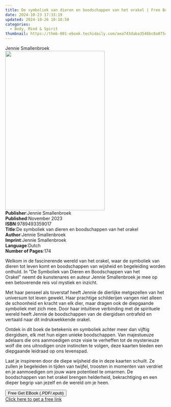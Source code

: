 ```yaml
---
title: De symboliek van dieren en boodschappen van het orakel | Free Book
date: 2024-10-23 17:33:19
updated: 2024-10-26 10:18:50
categories:
  - Body, Mind & Spirit
thumbnail: https://thmb-001-ebook.techidaily.com/aea743daba3548bc8a875433b016491acdecabe177651cb25111c968c3c3a2b2.jpg
---
```

<main id="book-container">
  <div class="flex flex-col">
    <div class="book-brief flex-1 py-6 px-4 sm:p-6 md:py-10 md:px-8">
      <!-- brief-->
      <div class="book-brief-main">Jennie Smallenbroek</div>
    </div>
    <div
      class="book-meta-info flex-1 grid gap-4 col-start-1 col-end-3 row-start-1 sm:mb-6 sm:grid-cols-4 lg:gap-6 lg:col-start-2 lg:row-end-6 lg:row-span-6 lg:mb-0"
    >
      <div
        class="book-meta-info-left place-content-center mt-4 p-4 text-sm leading-6 col-start-2 col-span-2 dark:text-slate-400"
      >
        <img
          class="w-full h-500 object-cover rounded-lg sm:h-255 sm:col-span-2 lg:col-span-full"
          src="https://img-001-ebook.techidaily.com/b8d69a8f30eb247007c101b6840c9c5b91b6d10b83f74d1d76c90c8871e3f729.jpg"
          alt=""
          width="312"
          height="500"
        />
      </div>
      <div
        class="book-meta-info-right mt-2 col-start-1 row-start-2 col-span-3 self-center"
      >
        <!-- meta data  -->
        <div class="flex flex-col px-4 md:px-8">
          <div class="flex-1">
            <strong>Publisher</strong>:<span class="px-2"
              >Jennie Smallenbroek</span
            >
          </div>
          <div class="flex-1">
            <strong>Published</strong>:<span class="px-2">November 2023</span>
          </div>
          <div class="flex-1">
            <strong>ISBN</strong>:<span class="px-2">9789493359017</span>
          </div>
          <div class="flex-1">
            <strong>Title</strong>:<span class="px-2"
              >De symboliek van dieren en boodschappen van het orakel</span
            >
          </div>
          <div class="flex-1">
            <strong>Author</strong>:<span class="px-2"
              >Jennie Smallenbroek</span
            >
          </div>
          <div class="flex-1">
            <strong>Imprint</strong>:<span class="px-2"
              >Jennie Smallenbroek</span
            >
          </div>
          <div class="flex-1">
            <strong>Language</strong>:<span class="px-2">Dutch</span>
          </div>
          <div class="flex-1">
            <strong>Number of Pages</strong>:<span class="px-2">174</span>
          </div>
        </div>
      </div>
    </div>
    <div class="book-description flex-1 py-6 px-4 sm:p-6 md:py-10 md:px-8">
      <div class="book-description-main">
        <div accordion-content="" id="description">
          <p class="ql-align-justify">
            Welkom in de fascinerende wereld van het orakel, waar de symboliek
            van dieren tot leven komt en boodschappen van wijsheid en
            begeleiding worden onthuld. In&nbsp;"De Symboliek van Dieren en
            Boodschappen van het Orakel"&nbsp;neemt de kunstenares en auteur
            Jennie Smallenbroek je mee op een betoverende reis vol mystiek en
            inzicht.
          </p>
          <p class="ql-align-justify">
            Met haar penseel als toverstaf heeft Jennie de dierlijke metgezellen
            van het universum tot leven gewekt. Haar prachtige schilderijen
            vangen niet alleen de schoonheid en kracht van elk dier, maar dragen
            ook de diepgaande symboliek met zich mee. Door haar intuïtieve
            verbinding met de spirituele wereld heeft Jennie de boodschappen van
            de diergidsen ontrafeld en vertaald naar dit indrukwekkende orakel.
          </p>
          <p class="ql-align-justify">
            Ontdek in dit boek de betekenis en symboliek achter meer dan vijftig
            diergidsen, elk met hun eigen unieke boodschappen. Van majestueuze
            adelaars die ons aanmoedigen onze visie te verheffen tot de
            mysterieuze wolf die ons uitnodigen onze instincten te volgen, deze
            kaarten bieden een diepgaande leidraad op ons levenspad.
          </p>
          <p>
            Laat je inspireren door de diepe wijsheid die in deze kaarten
            schuilt. Ze zullen je begeleiden in tijden van twijfel, troosten in
            momenten van verdriet en je aanmoedigen om jouw ware potentieel te
            omarmen. De boodschappen van het orakel brengen helderheid,
            bekrachtiging en een dieper begrip van jezelf en de wereld om je
            heen.
          </p>
        </div>
        <div class="accordion-fader"></div>
      </div>
    </div>
    <div class="book-excerpts flex-1 py-6 px-4 sm:p-6 md:py-10 md:px-8"></div>
    <div
      class="book-about-author flex-1 py-6 px-4 sm:p-6 md:py-10 md:px-8"
    ></div>
    <div class="book-free-get flex-1 py-6 px-4 sm:p-6 md:py-10 md:px-8">
      <button
        id="btn-free-get"
        class="bg-blue-500 hover:bg-blue-700 text-white font-bold py-2 px-4 rounded"
      >
        Free Get EBook (.PDF/.epub)
      </button>
      <div id="countdown-display" class="px-2 text-lg mt-2"></div>
      <a
        id="free-link"
        class="hidden bg-blue-500 hover:bg-blue-700 text-white font-bold py-2 px-4 rounded"
        href="https://www.ebooks.com/en-us/book/211152067/de-symboliek-van-dieren-en-boodschappen-van-het-orakel/jennie-smallenbroek/"
        target="_blank"
        >Click here to get a free link</a
      >
    </div>
    <script>
      let countdownTime = 0;
      let countdownInterval = null;
      document
        .getElementById('btn-free-get')
        .addEventListener('click', startCountdown);
      function startCountdown() {
        countdownTime = new Date().getTime() + 60000 * 3;
        countdownInterval = setInterval(updateCountdown, 1000);
        document.getElementById('btn-free-get').disabled = true;
        document
          .getElementById('btn-free-get')
          .classList.add('bg-gray-500', 'cursor-not-allowed');
      }
      function updateCountdown() {
        let currentTime = new Date().getTime();
        let timeLeft = countdownTime - currentTime;
        let secondsLeft = Math.floor(timeLeft / 1000);
        document.getElementById('countdown-display').innerHTML =
          `Remaining time: ${secondsLeft} seconds.`;
        if (secondsLeft <= 0) {
          clearInterval(countdownInterval);
          document.getElementById('btn-free-get').classList.add('hidden');
          document.getElementById('free-link').classList.remove('hidden');
          document.getElementById('countdown-display').innerHTML = '';
        }
      }
    </script>
  </div>
</main>
